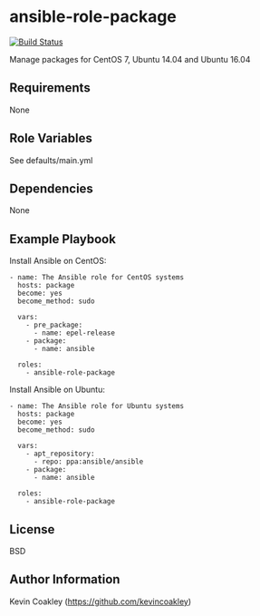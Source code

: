 ansible-role-package
====================

[![Build Status](https://travis-ci.org/kevincoakley/ansible-role-package.svg?branch=master)](https://travis-ci.org/kevincoakley/ansible-role-package)

Manage packages for CentOS 7, Ubuntu 14.04 and Ubuntu 16.04

Requirements
------------

None

Role Variables
--------------

See defaults/main.yml

Dependencies
------------

None

Example Playbook
----------------

Install Ansible on CentOS:

    - name: The Ansible role for CentOS systems
      hosts: package
      become: yes
      become_method: sudo
    
      vars:
        - pre_package:
          - name: epel-release
        - package:
          - name: ansible
    
      roles:
        - ansible-role-package

Install Ansible on Ubuntu:

    - name: The Ansible role for Ubuntu systems
      hosts: package
      become: yes
      become_method: sudo
    
      vars:
        - apt_repository:
          - repo: ppa:ansible/ansible
        - package:
          - name: ansible
    
      roles:
        - ansible-role-package


License
-------

BSD

Author Information
------------------

Kevin Coakley (https://github.com/kevincoakley)
